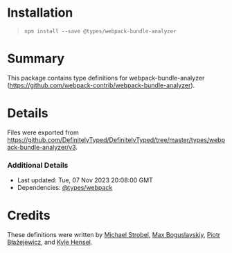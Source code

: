 # Installation
> `npm install --save @types/webpack-bundle-analyzer`

# Summary
This package contains type definitions for webpack-bundle-analyzer (https://github.com/webpack-contrib/webpack-bundle-analyzer).

# Details
Files were exported from https://github.com/DefinitelyTyped/DefinitelyTyped/tree/master/types/webpack-bundle-analyzer/v3.

### Additional Details
 * Last updated: Tue, 07 Nov 2023 20:08:00 GMT
 * Dependencies: [@types/webpack](https://npmjs.com/package/@types/webpack)

# Credits
These definitions were written by [Michael Strobel](https://github.com/kryops), [Max Boguslavskiy](https://github.com/maxbogus), [Piotr Błażejewicz](https://github.com/peterblazejewicz), and [Kyle Hensel](https://github.com/k-yle).
